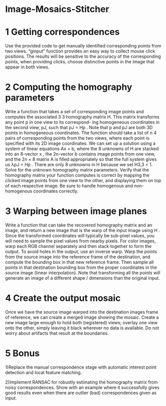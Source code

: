 # Image-Mosaics-Stitcher

# 1 Getting correspondences
Use the provided code to get manually identified corresponding points from two views. “ginput” function provides an easy way to collect mouse click positions. The results will be sensitive to the accuracy of the corresponding points, when providing clicks, choose distinctive points in the image that appear in both views.

# 2 Computing the homography parameters
Write a function that takes a set of corresponding image points and computes the associated
3 3 homography matrix H. This matrix transforms any point p in one view to its correspond- ing homogeneous coordinates in the second view, pJ, such that pJ = Hp . Note that p and pJ are both 3D points in homogeneous coordinates. The function should take a list of n 4 pairs of corresponding points from the two views, where each point is specified with its 2D image coordinates. We can set up a solution using a system of linear equations Ax = b, where the 8 unknowns
of H are stacked into an 8-vector x , the 2n-vector b contains image points from one view, and
the 2n × 8 matrix A is filled appropriately so that the full system gives us λpJ = Hp . There
are only 8 unknowns in H because we set H3,3 = 1. Solve for the unknown homography matrix
parameters.
Verify that the homography matrix your function computes is correct by mapping the
clicked image points from one view to the other, and displaying them on top of each respective
image. Be sure to handle homogenous and
non-homogenous coordinates correctly.

# 3 Warping between image planes
Write a function that can take the recovered homography matrix and an image, and return a
new image that is the warp of the input image using H . Since the transformed coordinates
will typically be sub-pixel values, you will need to sample the pixel values from nearby pixels.
For color images, warp each RGB channel separately and then stack together to form the output.
To avoid holes in the output, use an inverse warp. Warp the points from the source image
into the reference frame of the destination, and compute the bounding box in that new reference
frame. Then sample all points in that destination bounding box from the proper coordinates
in the source image (linear interpolation). Note that transforming all the points will generate
an image of a different shape / dimensions than the original input.

# 4 Create the output mosaic
Once we have the source image warped into the destination images frame of reference, we can
create a merged image showing the mosaic. Create a new image large enough to hold both
(registered) views; overlay one view onto the other, simply leaving it black wherever no data is
available. Do not worry about artifacts that result at the boundaries.

# 5 Bonus
1)Replace the manual correspondence stage with automatic interest point detection and
local feature matching.

2)Implement RANSAC for robustly estimating the homography matrix from noisy correspondences.
Show with an example where it successfully gives good results even when
there are outlier (bad) correspondences given as input.
